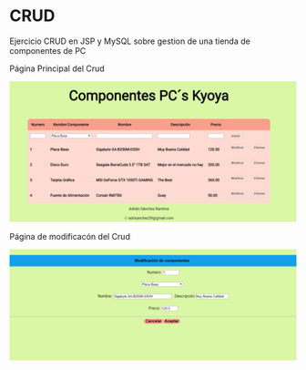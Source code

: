 
# CRUD
Ejercicio CRUD en JSP y MySQL sobre gestion de una tienda de componentes de PC

Página Principal del Crud

<img src="css/1.PNG" >

Página de modificacón del Crud

<img src="css/2.PNG" >
